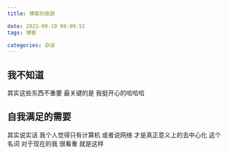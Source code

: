 ```yaml
---
title: 博客的收获

date: 2022-09-10 08:09:51
tags: 博客

categories: 杂谈
---
```


## 我不知道

其实这些东西不重要 最关键的是 我挺开心的哈哈哈 



## 自我满足的需要

其实说实话 我个人觉得只有计算机 或者说网络 才是真正意义上的去中心化 这个名词 对于现在的我 很看重 就是这样

